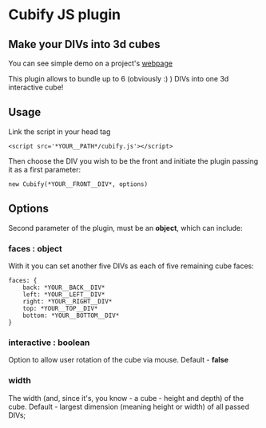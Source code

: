 # Cubify JS plugin 

## Make your DIVs into 3d cubes

You can see simple demo on a project's [webpage](https://marvinjan.github.io/cubify)

This plugin allows to bundle up to 6 (obviously :) ) DIVs into one 3d interactive cube!

## Usage

Link the script in your head tag

```
<script src='*YOUR__PATH*/cubify.js'></script>
```

Then choose the DIV you wish to be the front and initiate the plugin passing it as a first parameter: 

```
new Cubify(*YOUR__FRONT__DIV*, options)
```

## Options

Second parameter of the plugin, must be an **object**, which can include:

### faces : object

With it you can set another five DIVs as each of five remaining cube faces:

```
faces: {
    back: *YOUR__BACK__DIV*
    left: *YOUR__LEFT__DIV*
    right: *YOUR__RIGHT__DIV*
    top: *YOUR__TOP__DIV*
    bottom: *YOUR__BOTTOM__DIV*
}
```
### interactive : boolean

Option to allow user rotation of the cube via mouse. Default - **false**

### width

The width (and, since it's, you know - a cube - height and depth) of the cube. Default - largest dimension (meaning height or width) of all passed DIVs; 